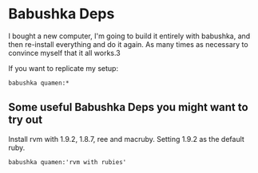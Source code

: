 # Babushka Deps

I bought a new computer, I'm going to build it entirely with babushka, and then re-install everything and do it again. As many times as necessary to convince myself that it all works.3

If you want to replicate my setup:

    babushka quamen:*

## Some useful Babushka Deps you might want to try out

Install rvm with 1.9.2, 1.8.7, ree and macruby. Setting 1.9.2 as the default ruby.

    babushka quamen:'rvm with rubies'